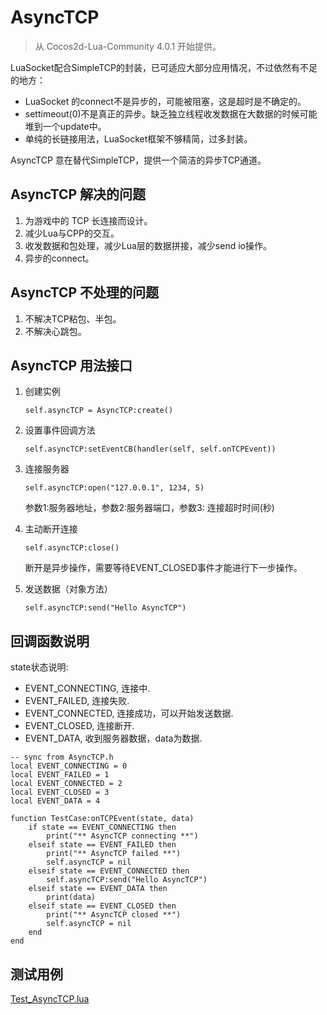 # AsyncTCP

> 从 Cocos2d-Lua-Community 4.0.1 开始提供。

LuaSocket配合SimpleTCP的封装，已可适应大部分应用情况，不过依然有不足的地方：

* LuaSocket 的connect不是异步的，可能被阻塞，这是超时是不确定的。
* settimeout(0)不是真正的异步。缺乏独立线程收发数据在大数据的时候可能堆到一个update中。
* 单纯的长链接用法，LuaSocket框架不够精简，过多封装。

AsyncTCP 意在替代SimpleTCP，提供一个简洁的异步TCP通道。

## AsyncTCP 解决的问题

1. 为游戏中的 TCP 长连接而设计。
2. 减少Lua与CPP的交互。
3. 收发数据和包处理，减少Lua层的数据拼接，减少send io操作。
4. 异步的connect。

## AsyncTCP 不处理的问题

1. 不解决TCP粘包、半包。
2. 不解决心跳包。

## AsyncTCP 用法接口

1. 创建实例

	```
	self.asyncTCP = AsyncTCP:create()
	```

2. 设置事件回调方法

	```
	self.asyncTCP:setEventCB(handler(self, self.onTCPEvent))
	```

3. 连接服务器

	```
	self.asyncTCP:open("127.0.0.1", 1234, 5)
	```
	
	参数1:服务器地址，参数2:服务器端口，参数3: 连接超时时间(秒)

4. 主动断开连接

	```
	self.asyncTCP:close()
	```
	
	断开是异步操作，需要等待EVENT_CLOSED事件才能进行下一步操作。

5. 发送数据（对象方法）

	```
	self.asyncTCP:send("Hello AsyncTCP")
	```

## 回调函数说明

state状态说明:

* EVENT_CONNECTING, 连接中.
* EVENT_FAILED, 连接失败.
* EVENT_CONNECTED, 连接成功，可以开始发送数据.
* EVENT_CLOSED, 连接断开.
* EVENT_DATA, 收到服务器数据，data为数据.

```
-- sync from AsyncTCP.h
local EVENT_CONNECTING = 0
local EVENT_FAILED = 1
local EVENT_CONNECTED = 2
local EVENT_CLOSED = 3
local EVENT_DATA = 4

function TestCase:onTCPEvent(state, data)
	if state == EVENT_CONNECTING then
		print("** AsyncTCP connecting **")
	elseif state == EVENT_FAILED then
		print("** AsyncTCP failed **")
		self.asyncTCP = nil
	elseif state == EVENT_CONNECTED then
		self.asyncTCP:send("Hello AsyncTCP")
	elseif state == EVENT_DATA then
		print(data)
	elseif state == EVENT_CLOSED then
		print("** AsyncTCP closed **")
		self.asyncTCP = nil
	end
end
```

## 测试用例

[Test_AsyncTCP.lua](https://github.com/u0u0/Cocos2d-Lua-Community/blob/master/tests/src/app/views/Test_AsyncTCP.lua)